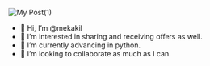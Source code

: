 ![My Post(1)](https://user-images.githubusercontent.com/77537787/111042669-1ac1a000-8471-11eb-8e36-28c8c358e8cc.jpg)


- 👋 Hi, I’m @mekakil
- 👀 I’m interested in sharing and receiving offers as well.
- 🌱 I’m currently advancing in python.
- 💞️ I’m looking to collaborate as much as I can.


